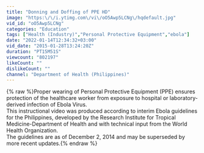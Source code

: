 ```yaml
---
title: "Donning and Doffing of PPE HD"
image: "https:\/\/i.ytimg.com\/vi\/oO5Awp5LCNg\/hqdefault.jpg"
vid_id: "oO5Awp5LCNg"
categories: "Education"
tags: ["Health (Industry)","Personal Protective Equipment","ebola"]
date: "2022-01-14T12:34:32+03:00"
vid_date: "2015-01-28T13:24:20Z"
duration: "PT15M51S"
viewcount: "802197"
likeCount: ""
dislikeCount: ""
channel: "Department of Health (Philippines)"
---
```

{% raw %}Proper wearing of Personal Protective Equipment (PPE) ensures protection of the healthcare worker from exposure to hospital or laboratory-derived infection of Ebola Virus.<br />This instructional video was produced according to interim Ebola guidelines for the Philippines, developed by the Research Institute for Tropical Medicine-Department of Health and with technical input from the World Health Organization.<br />The guidelines are as of December 2, 2014 and may be superseded by more recent updates.{% endraw %}
